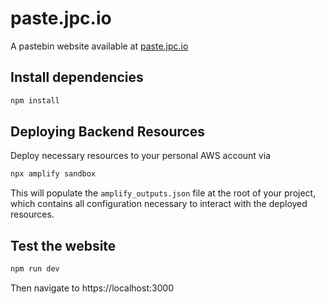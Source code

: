 # paste.jpc.io

A pastebin website available at [paste.jpc.io](https://paste.jpc.io)

## Install dependencies

```bash
npm install
```

## Deploying Backend Resources

Deploy necessary resources to your personal AWS account via

```bash
npx amplify sandbox
```

This will populate the `amplify_outputs.json` file at the root of your project, which contains all configuration necessary to interact with the deployed resources.

## Test the website

```bash
npm run dev
```

Then navigate to https://localhost:3000
